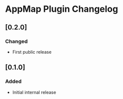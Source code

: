 # AppMap Plugin Changelog

## [0.2.0]
### Changed
- First public release

## [0.1.0]
### Added
- Initial internal release

